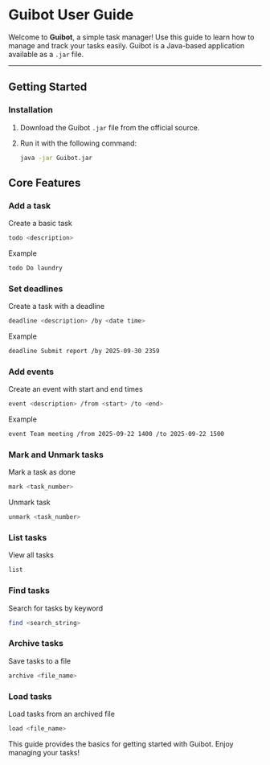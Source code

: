 # Guibot User Guide

Welcome to **Guibot**, a simple task manager! Use this guide to learn how to manage and track your tasks easily. Guibot is a Java-based application available as a `.jar` file.

---

## Getting Started

### Installation

1. Download the Guibot `.jar` file from the official source.
2. Run it with the following command:

   ```bash
   java -jar Guibot.jar
   ```
## Core Features

### Add a task
Create a basic task
   ```bash
   todo <description>
   ```
Example
   ```bash
   todo Do laundry
   ```


### Set deadlines
Create a task with a deadline
   ```bash
   deadline <description> /by <date time>
   ```
Example
   ```bash
   deadline Submit report /by 2025-09-30 2359
   ```


### Add events
Create an event with start and end times
   ```bash
   event <description> /from <start> /to <end>
   ```
Example
   ```bash
   event Team meeting /from 2025-09-22 1400 /to 2025-09-22 1500
   ```


### Mark and Unmark tasks
Mark a task as done
   ```bash
   mark <task_number>
   ```
Unmark task
   ```bash
   unmark <task_number>
   ```


### List tasks
View all tasks
   ```bash
   list
   ```


### Find tasks
Search for tasks by keyword
   ```bash
   find <search_string>
   ```


### Archive tasks
Save tasks to a file
   ```bash
   archive <file_name>
   ```


### Load tasks
Load tasks from an archived file
   ```bash
   load <file_name>
   ```

This guide provides the basics for getting started with Guibot. Enjoy managing your tasks!

